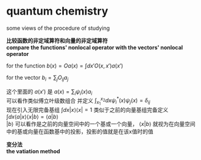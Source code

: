 # quantum chemistry
some views of the procedure of studying

**比较函数的非定域算符和向量的非定域算符**\
**compare the functions' nonlocal operator with the vectors' nonlocal operator**  

for the function
$b(x)=Oa(x)=\int dx' O(x, x')a(x')$

for the vector
$b_i = \sum_j O_{ij} a_j$

这个里面的 $a(x')$ 是 $a(x) = \sum_{i} \psi_{i}(x) a_{i}$  
可以看作类似傅立叶级数组合 并定义 $\int_{x_1}^{x_2} dx \psi_{i}^{*}(x) \psi_{j}(x) = \delta_{ij}$  
现在引入无限完备基组 $\int dx |x\rangle \langle x| = 1$ 类似于之前的向量基组完备定义  
$\int dx \langle a|x \rangle \langle x|b \rangle = \langle a|b \rangle$  
$|b \rangle$ 可以看作是之前的向量空间中的一个基或一个向量， $\langle x|b \rangle$ 就视为在向量空间中的基或向量在函数基中的投影，投影的值就是在该x值时的值  

**变分法**\
**the vatiation method**
